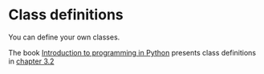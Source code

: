 # Class definitions

You can define your own classes.

The book
[Introduction to programming in Python](https://introcs.cs.princeton.edu/python/)
presents class definitions in [chapter 3.2](https://introcs.cs.princeton.edu/python/32class/.)
